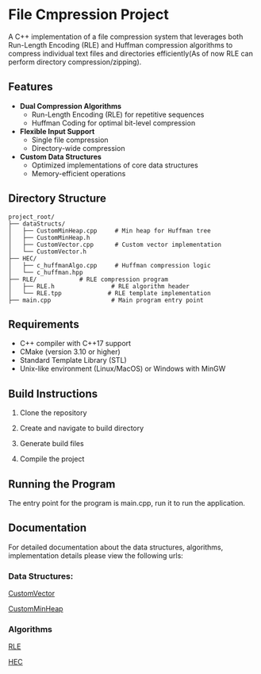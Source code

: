 # File Cmpression Project

A C++ implementation of a file compression system that leverages both Run-Length Encoding (RLE) and Huffman compression algorithms to compress individual text files and directories efficiently(As of now RLE can perform directory compression/zipping).

## Features

- **Dual Compression Algorithms**
  - Run-Length Encoding (RLE) for repetitive sequences
  - Huffman Coding for optimal bit-level compression
- **Flexible Input Support**
  - Single file compression
  - Directory-wide compression
- **Custom Data Structures**
  - Optimized implementations of core data structures
  - Memory-efficient operations

## Directory Structure

```
project_root/
├── dataStructs/
│   ├── CustomMinHeap.cpp     # Min heap for Huffman tree
│   ├── CustomMinHeap.h
│   ├── CustomVector.cpp      # Custom vector implementation
│   └── CustomVector.h
├── HEC/
│   ├── c_huffmanAlgo.cpp     # Huffman compression logic
│   └── c_huffman.hpp
├── RLE/            # RLE compression program
│   ├── RLE.h                # RLE algorithm header
│   └── RLE.tpp             # RLE template implementation
├── main.cpp                 # Main program entry point
```

## Requirements

- C++ compiler with C++17 support
- CMake (version 3.10 or higher)
- Standard Template Library (STL)
- Unix-like environment (Linux/MacOS) or Windows with MinGW

## Build Instructions

1. Clone the repository

2. Create and navigate to build directory

3. Generate build files

4. Compile the project

## Running the Program

The entry point for the program is main.cpp, run it to run the application.

## Documentation

For detailed documentation about the data structures, algorithms, implementation details please view the following urls:

### Data Structures:

[CustomVector](https://github.com/12Danish/file_zipper/blob/main/docs/datas_structs/CustomVector.md)

[CustomMinHeap](https://github.com/12Danish/file_zipper/blob/main/docs/datas_structs/CustomMinHeap.md)

### Algorithms

[RLE](https://github.com/12Danish/file_zipper/blob/main/docs/Algorithms/RLE.md)

[HEC](https://github.com/12Danish/file_zipper/blob/main/docs/Algorithms/HEC.md)
